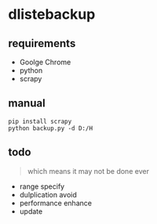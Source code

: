 # dlistebackup

## requirements

- Goolge Chrome
- python
- scrapy

## manual

```
pip install scrapy
python backup.py -d D:/H
```

## todo

> which means it may not be done ever

- range specify
- dulplication avoid
- performance enhance
- update
